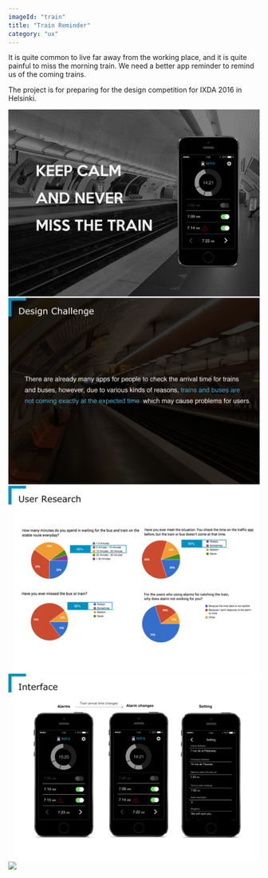 ```yaml
---
imageId: "train"
title: "Train Reminder"
category: "ux"
---
```


It is quite common to live far away from the working place, and it is quite painful to miss the morning train. We need a better app reminder to remind us of the coming trains.

The project is for preparing for the design competition for IXDA 2016 in Helsinki.

![](images/train/ixda_0.png)
![](images/train/ixda_1.png)
![](images/train/ixda_2.png)
![](images/train/ixda_3.png)
![](images/train/ixda_4.png)
